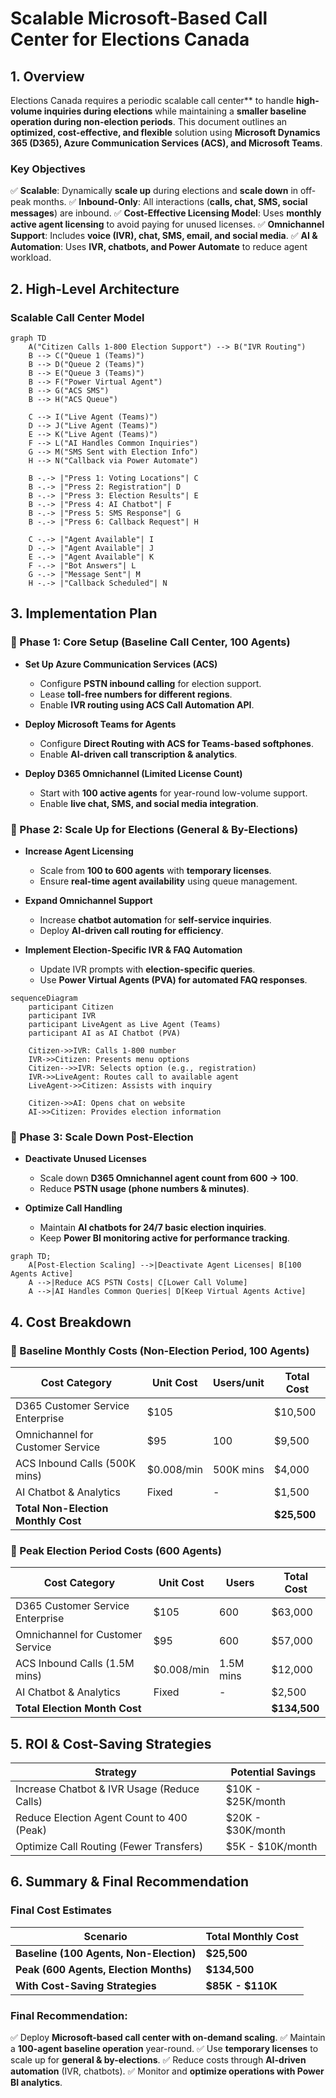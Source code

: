 # **Scalable Microsoft-Based Call Center for Elections Canada**

## **1. Overview**

Elections Canada requires a periodic scalable call center** to handle **high-volume inquiries during elections** while maintaining a **smaller baseline operation during non-election periods**. This document outlines an **optimized, cost-effective, and flexible** solution using **Microsoft Dynamics 365 (D365), Azure Communication Services (ACS), and Microsoft Teams**.

### **Key Objectives**

✅ **Scalable**: Dynamically **scale up** during elections and **scale down** in off-peak months.
✅ **Inbound-Only**: All interactions (**calls, chat, SMS, social messages**) are inbound.
✅ **Cost-Effective Licensing Model**: Uses **monthly active agent licensing** to avoid paying for unused licenses.
✅ **Omnichannel Support**: Includes **voice (IVR), chat, SMS, email, and social media**.
✅ **AI & Automation**: Uses **IVR, chatbots, and Power Automate** to reduce agent workload.

## **2. High-Level Architecture**

### **Scalable Call Center Model**

```mermaid
graph TD
    A("Citizen Calls 1-800 Election Support") --> B("IVR Routing")
    B --> C("Queue 1 (Teams)")
    B --> D("Queue 2 (Teams)")
    B --> E("Queue 3 (Teams)")
    B --> F("Power Virtual Agent")
    B --> G("ACS SMS")
    B --> H("ACS Queue")
  
    C --> I("Live Agent (Teams)")
    D --> J("Live Agent (Teams)")
    E --> K("Live Agent (Teams)")
    F --> L("AI Handles Common Inquiries")
    G --> M("SMS Sent with Election Info")
    H --> N("Callback via Power Automate")
  
    B -.-> |"Press 1: Voting Locations"| C
    B -.-> |"Press 2: Registration"| D
    B -.-> |"Press 3: Election Results"| E
    B -.-> |"Press 4: AI Chatbot"| F
    B -.-> |"Press 5: SMS Response"| G
    B -.-> |"Press 6: Callback Request"| H
  
    C -.-> |"Agent Available"| I
    D -.-> |"Agent Available"| J
    E -.-> |"Agent Available"| K
    F -.-> |"Bot Answers"| L
    G -.-> |"Message Sent"| M
    H -.-> |"Callback Scheduled"| N
```

## **3. Implementation Plan**

### **📌 Phase 1: Core Setup (Baseline Call Center, 100 Agents)**

- **Set Up Azure Communication Services (ACS)**

  - Configure **PSTN inbound calling** for election support.
  - Lease **toll-free numbers for different regions**.
  - Enable **IVR routing using ACS Call Automation API**.
- **Deploy Microsoft Teams for Agents**

  - Configure **Direct Routing with ACS for Teams-based softphones**.
  - Enable **AI-driven call transcription & analytics**.
- **Deploy D365 Omnichannel (Limited License Count)**

  - Start with **100 active agents** for year-round low-volume support.
  - Enable **live chat, SMS, and social media integration**.

### **📌 Phase 2: Scale Up for Elections (General & By-Elections)**

- **Increase Agent Licensing**

  - Scale from **100 to 600 agents** with **temporary licenses**.
  - Ensure **real-time agent availability** using queue management.
- **Expand Omnichannel Support**

  - Increase **chatbot automation** for **self-service inquiries**.
  - Deploy **AI-driven call routing for efficiency**.
- **Implement Election-Specific IVR & FAQ Automation**

  - Update IVR prompts with **election-specific queries**.
  - Use **Power Virtual Agents (PVA) for automated FAQ responses**.

```mermaid
sequenceDiagram
    participant Citizen
    participant IVR
    participant LiveAgent as Live Agent (Teams)
    participant AI as AI Chatbot (PVA)
  
    Citizen->>IVR: Calls 1-800 number
    IVR->>Citizen: Presents menu options
    Citizen-->>IVR: Selects option (e.g., registration)
    IVR->>LiveAgent: Routes call to available agent
    LiveAgent->>Citizen: Assists with inquiry
  
    Citizen->>AI: Opens chat on website
    AI->>Citizen: Provides election information
```

### **📌 Phase 3: Scale Down Post-Election**

- **Deactivate Unused Licenses**

  - Scale down **D365 Omnichannel agent count from 600 → 100**.
  - Reduce **PSTN usage (phone numbers & minutes)**.
- **Optimize Call Handling**

  - Maintain **AI chatbots for 24/7 basic election inquiries**.
  - Keep **Power BI monitoring active for performance tracking**.

```mermaid
graph TD;
    A[Post-Election Scaling] -->|Deactivate Agent Licenses| B[100 Agents Active]
    A -->|Reduce ACS PSTN Costs| C[Lower Call Volume]
    A -->|AI Handles Common Queries| D[Keep Virtual Agents Active]
```

## **4. Cost Breakdown**

### **📌 Baseline Monthly Costs (Non-Election Period, 100 Agents)**

| **Cost Category**                   | **Unit Cost**               | **Users/unit** | **Total Cost** |
| ----------------------------------------- | --------------------------------- | -------------------- | -------------------- |
| D365 Customer Service Enterprise          | $105         |  | $10,500        | 100                  | $10,500              |
| Omnichannel for Customer Service          | $95          | 100       | $9,500 | 100                  | $9,500               |
| ACS Inbound Calls (500K mins)             | $0.008/min   | 500K mins | $4,000 | 500k                 | $4,000               |
| AI Chatbot & Analytics                    | Fixed                             | -                    | $1,500               |
| **Total Non-Election Monthly Cost** |                                   |                      | **$25,500**    |

### **📌 Peak Election Period Costs (600 Agents)**

| **Cost Category**             | **Unit Cost**                | **Users** | **Total Cost** |
| ----------------------------------- | ---------------------------------- | --------------- | -------------------- |
| D365 Customer Service Enterprise    | $105         | 600       | $63,000 | 600             | $63,000              |
| Omnichannel for Customer Service    | $95          | 600       | $57,000 | 600             | $57,000              |
| ACS Inbound Calls (1.5M mins)       | $0.008/min   | 1.5M mins | $12,000 | 1.5M            | $12,000              |
| AI Chatbot & Analytics              | Fixed                              | -               | $2,500               |
| **Total Election Month Cost** |                                    |                 | **$134,500**   |

## **5. ROI & Cost-Saving Strategies**

| **Strategy**                          | **Potential Savings** |
| ------------------------------------------- | --------------------------- |
| Increase Chatbot & IVR Usage (Reduce Calls) | $10K - $25K/month           |
| Reduce Election Agent Count to 400 (Peak)   | $20K - $30K/month           |
| Optimize Call Routing (Fewer Transfers)     | $5K - $10K/month            |

## **6. Summary & Final Recommendation**

### **Final Cost Estimates**

| **Scenario**                            | **Total Monthly Cost** |
| --------------------------------------------- | ---------------------------- |
| **Baseline (100 Agents, Non-Election)** | **$25,500**            |
| **Peak (600 Agents, Election Months)**  | **$134,500**           |
| **With Cost-Saving Strategies**         | **$85K - $110K**       |

### **Final Recommendation:**

✅ Deploy **Microsoft-based call center with on-demand scaling**.
✅ Maintain a **100-agent baseline operation** year-round.
✅ Use **temporary licenses** to scale up for **general & by-elections**.
✅ Reduce costs through **AI-driven automation** (IVR, chatbots).
✅ Monitor and **optimize operations with Power BI analytics**.
